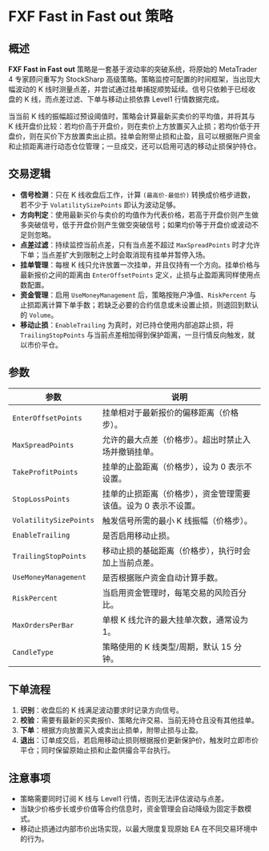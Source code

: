 # FXF Fast in Fast out 策略

## 概述
**FXF Fast in Fast out** 策略是一套基于波动率的突破系统，将原始的 MetaTrader 4 专家顾问重写为 StockSharp 高级策略。策略监控可配置的时间框架，当出现大幅波动的 K 线时测量点差，并尝试通过挂单捕捉顺势延续。信号只依赖于已经收盘的 K 线，而点差过滤、下单与移动止损依靠 Level1 行情数据完成。

当当前 K 线的振幅超过预设阈值时，策略会计算最新买卖价的平均值，并将其与 K 线开盘价比较：若均价高于开盘价，则在卖价上方放置买入止损；若均价低于开盘价，则在买价下方放置卖出止损。挂单会附带止损和止盈，且可以根据账户资金和止损距离进行动态仓位管理；一旦成交，还可以启用可选的移动止损保护持仓。

## 交易逻辑
- **信号检测**：只在 K 线收盘后工作，计算 `(最高价-最低价)` 转换成价格步进数，若不少于 `VolatilitySizePoints` 即认为波动足够。
- **方向判定**：使用最新买价与卖价的均值作为代表价格，若高于开盘价则产生做多突破信号，低于开盘价则产生做空突破信号；如果均价等于开盘价或波动不足则忽略。
- **点差过滤**：持续监控当前点差，只有当点差不超过 `MaxSpreadPoints` 时才允许下单；当点差扩大到限制之上时会取消现有挂单并暂停入场。
- **挂单管理**：每根 K 线只允许放置一次挂单，并且仅持有一个方向。挂单价格与最新报价之间的距离由 `EnterOffsetPoints` 定义，止损与止盈距离同样使用点数配置。
- **资金管理**：启用 `UseMoneyManagement` 后，策略按账户净值、`RiskPercent` 与止损距离计算下单手数；若缺乏必要的合约信息或未设置止损，则退回到默认的 `Volume`。
- **移动止损**：`EnableTrailing` 为真时，对已持仓使用内部追踪止损，将 `TrailingStopPoints` 与当前点差相加得到保护距离，一旦行情反向触发，就以市价平仓。

## 参数
| 参数 | 说明 |
|------|------|
| `EnterOffsetPoints` | 挂单相对于最新报价的偏移距离（价格步）。 |
| `MaxSpreadPoints` | 允许的最大点差（价格步）。超出时禁止入场并撤销挂单。 |
| `TakeProfitPoints` | 挂单的止盈距离（价格步），设为 0 表示不设置。 |
| `StopLossPoints` | 挂单的止损距离（价格步），资金管理需要该值。设为 0 表示不设置。 |
| `VolatilitySizePoints` | 触发信号所需的最小 K 线振幅（价格步）。 |
| `EnableTrailing` | 是否启用移动止损。 |
| `TrailingStopPoints` | 移动止损的基础距离（价格步），执行时会加上当前点差。 |
| `UseMoneyManagement` | 是否根据账户资金自动计算手数。 |
| `RiskPercent` | 当启用资金管理时，每笔交易的风险百分比。 |
| `MaxOrdersPerBar` | 单根 K 线允许的最大挂单次数，通常设为 1。 |
| `CandleType` | 策略使用的 K 线类型/周期，默认 15 分钟。 |

## 下单流程
1. **识别**：收盘后的 K 线满足波动要求时记录方向信号。
2. **校验**：需要有最新的买卖报价、策略允许交易、当前无持仓且没有其他挂单。
3. **下单**：根据方向放置买入或卖出止损单，附带止损与止盈。
4. **退出**：订单成交后，若启用移动止损则根据报价更新保护价，触发时立即市价平仓；同时保留原始止损和止盈供撮合平台执行。

## 注意事项
- 策略需要同时订阅 K 线与 Level1 行情，否则无法评估波动与点差。
- 当缺少价格步长或步价值等合约信息时，资金管理会自动降级为固定手数模式。
- 移动止损通过内部市价出场实现，以最大限度复现原始 EA 在不同交易环境中的行为。
